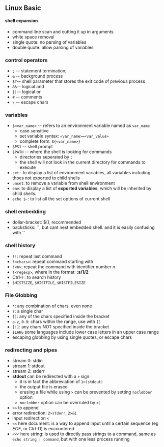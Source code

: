 ## Linux Basic
#### shell expansion
- command line scan and cutting it up in arguments
- white space removal
- single quote: no parsing of variables
- double quote: allow parsing of variables

### control operators
- `;` -- statement termination;
- `&` -- background process
- `$?`-- shell parameter that stores the exit code of previous process
- `&&`-- logical and
- `||`-- logical or
- `#` -- comments
- `\` -- escape chars
### variables
- `$<var_name>` -- refers to an environment variable named as `var_name`
    - case sensitive
    - set variable syntax: `<var_name>=<var_value>`
    - complete form: `${<var_name>}`
- `$PS1` -- shell prompt
- `$PATH` -- where the shell is looking for commands
    - directories seperated by `:`
    - the shell will not look in the current directory for commands to execute
- `set` : to display a list of environment variables, all variables including thoes not exported to child shells
- `unset`: to remove a variable from shell environment
- `env`: to display a list of **exported variables**, which will be inherited by child shells.
- `echo $-`: to list all the set options of current shell

### shell embedding
- dollar-bracket: $(), recommended
- backsticks: ``, but cant nest embedded shell. and it is easily confusing with ''

### shell history
- `!!`: repeat last command
- `!<chars>`: repeat command starting with <chars>
- `!<n>`: repeat the command with identifier number *n*
- `!<regexp>`, where <regexp> in the format: **<chars>:s/1/2**
- Ctrl-r : to search history
- `$HISTSIZE`, `$HISTFILE`, `$HISTFILESIZE`

### File Globbing
- `*`: any combination of chars, even none
- `?`: a single char
- `[]`: any of the chars specified inside the bracket
- `a-z`, `0-9`: chars within the range, use with `[]`
- `[!]`: any chars NOT specified inside the bracket
- `$LANG` some languages include lower case letters in an upper case range
- escaping globbing by using single quotes, or escape chars

### redirecting and pipes
- stream 0: stdin
- stream 1: stdout
- stream 2: stderr
- **stdout** can be redirected with a `>` sign
    - it is in fact the abbreviation of `1>(stdout)`
    - the output file is erased
    - erasing a file while using `>` can be prevented by setting `noclobber` option
    - `noclobber` option can be overruled by `>|`
- `>>` to append
- error redirection: `2>stderr`, `2>&1`
- input redirection `<`
- `<<` here document: is a way to append input until a certain sequence (eg *EOF*, or Ctrl-D) is encountered.
- `<<<` here string: is used to directly pass strings to a command, same as `echo string | command`, but with one less process running